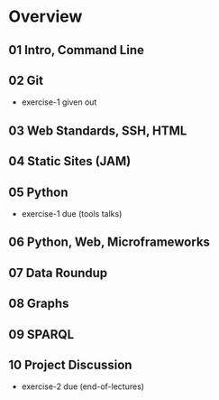 # Overview

## 01 Intro, Command Line
## 02 Git

* exercise-1 given out

## 03 Web Standards, SSH, HTML
## 04 Static Sites (JAM)
## 05 Python

* exercise-1 due (tools talks)

## 06 Python, Web, Microframeworks
## 07 Data Roundup
## 08 Graphs
## 09 SPARQL
## 10 Project Discussion

* exercise-2 due (end-of-lectures)
